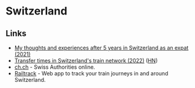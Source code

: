 # Switzerland

## Links

- [My thoughts and experiences after 5 years in Switzerland as an expat (2021)](https://www.reddit.com/r/Switzerland/comments/krlslk/my_thoughts_and_experiences_after_5_years_in/)
- [Transfer times in Switzerland's train network (2022)](https://www.jokteur.com/a/integrated-timetable-switzerland/) ([HN](https://news.ycombinator.com/item?id=31807913))
- [ch.ch](https://www.ch.ch/en/) - Swiss Authorities online.
- [Railtrack](https://railtrack.flk.li) - Web app to track your train journeys in and around Switzerland.
